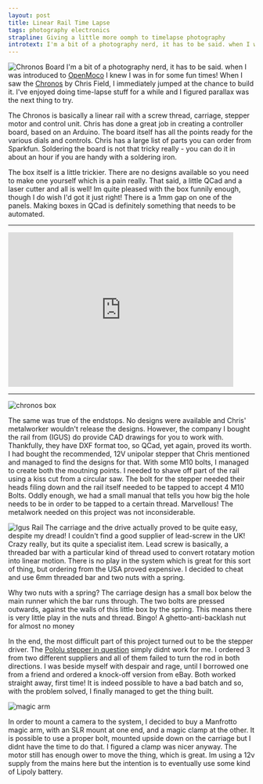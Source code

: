 ```yaml
---
layout: post
title: Linear Rail Time Lapse
tags: photography electronics
strapline: Giving a little more oomph to timelapse photography
introtext: I'm a bit of a photography nerd, it has to be said. when I was introduced toOpenMoco I knew I was in for some fun times! When I saw the Chronos by Chris Field, I immediately jumped at the chance to build it. I've enjoyed doing time-lapse stuff for a while and I figured parallax was the next thing to try.
---
```


![Chronos Board](http://farm9.staticflickr.com/8235/8363459833_da6f71f4a9.jpg)
I'm a bit of a photography nerd, it has to be said. when I was introduced to [OpenMoco](http://www.openmoco.org/) I knew I was in for some fun times! When I saw the [Chronos](http://sourceforge.net/p/projectchronos/home/Project%20Chronos%20Home/) by Chris Field, I immediately jumped at the chance to build it. I've enjoyed doing time-lapse stuff for a while and I figured parallax was the next thing to try.

The Chronos is basically a linear rail with a screw thread, carriage, stepper motor and control unit. Chris has done a great job in creating a controller board, based on an Arduino. The board itself has all the points ready for the various dials and controls. Chris has a large list of parts you can order from Sparkfun. Soldering the board is not that tricky really - you can do it in about an hour if you are handy with a soldering iron.

The box itself is a little trickier. There are no designs available so you need to make one yourself which is a pain really. That said, a little QCad and a laser cutter and all is well! Im quite pleased with the box funnily enough, though I do wish I'd got it just right! There is a 1mm gap on one of the panels. Making boxes in QCad is definitely something that needs to be automated.

<div class="clearfix"></div>
<hr/>
<iframe width="460" height="315" src="https://www.youtube.com/embed/sluvAehKTwg" frameborder="0" allowfullscreen></iframe>
<div class="clearfix"></div>
<hr/>

![chronos box](http://farm9.staticflickr.com/8510/8409958211_69916f16a7.jpg)

The same was true of the endstops. No designs were available and Chris' metalworker wouldn't release the designs. However, the company I bought the rail from (IGUS) do provide CAD drawings for you to work with. Thankfully, they have DXF format too, so QCad, yet again, proved its worth. I had bought the recommended, 12V unipolar stepper that Chris mentioned and managed to find the designs for that. With some M10 bolts, I managed to create both the moutning points. I needed to shave off part of the rail using a kiss cut from a circular saw. The bolt for the stepper needed their heads filing down and the rail itself needed to be tapped to accept 4 M10 Bolts. Oddly enough, we had a small manual that tells you how big the hole needs to be in order to be tapped to a certain thread. Marvellous! The metalwork needed on this project was not inconsiderable.

![Igus Rail](http://farm9.staticflickr.com/8211/8294180546_86cbf2d362.jpg)
The carriage and the drive actually proved to be quite easy, despite my dread! I couldn't find a good supplier of lead-screw in the UK! Crazy really, but its quite a specialist item. Lead screw is basically, a threaded bar with a particular kind of thread used to convert rotatary motion into linear motion. There is no play in the system which is great for this sort of thing, but ordering from the USA proved expensive. I decided to cheat and use 6mm threaded bar and two nuts with a spring.

Why two nuts with a spring? The carriage design has a small box below the main runner which the bar runs through. The two bolts are pressed outwards, against the walls of this little box by the spring. This means there is very little play in the nuts and thread. Bingo! A ghetto-anti-backlash nut for almost no money

In the end, the most difficult part of this project turned out to be the stepper driver. The [Pololu stepper in question](http://www.pololu.com/catalog/product/1201) simply didnt work for me. I ordered 3 from two different suppliers and all of them failed to turn the rod in both directions. I was beside myself with despair and rage, until I borrowed one from a friend and ordered a knock-off version from eBay. Both worked straight away, first time! It is indeed possible to have a bad batch and so, with the problem solved, I finally managed to get the thing built.

![magic arm](http://farm9.staticflickr.com/8087/8528137302_4690bb7d75.jpg)

In order to mount a camera to the system, I decided to buy a Manfrotto magic arm, with an SLR mount at one end, and a magic clamp at the other. It is possible to use a proper bolt, mounted upside down on the carriage but I didnt have the time to do that. I figured a clamp was nicer anyway. The motor still has enough ower to move the thing, which is great. Im using a 12v supply from the mains here but the intention is to eventually use some kind of Lipoly battery.